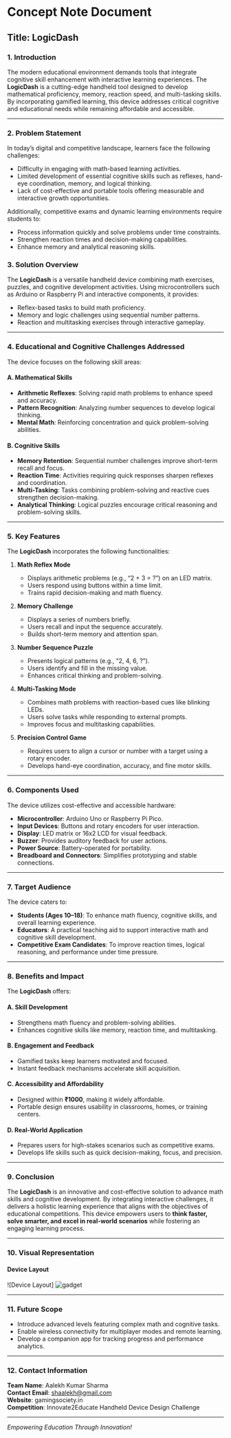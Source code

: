 # **Concept Note Document**

## **Title: LogicDash**

### **1. Introduction**

The modern educational environment demands tools that integrate cognitive skill enhancement with interactive learning experiences. The **LogicDash** is a cutting-edge handheld tool designed to develop mathematical proficiency, memory, reaction speed, and multi-tasking skills. By incorporating gamified learning, this device addresses critical cognitive and educational needs while remaining affordable and accessible.

---

### **2. Problem Statement**

In today’s digital and competitive landscape, learners face the following challenges:

- Difficulty in engaging with math-based learning activities.
- Limited development of essential cognitive skills such as reflexes, hand-eye coordination, memory, and logical thinking.
- Lack of cost-effective and portable tools offering measurable and interactive growth opportunities.

Additionally, competitive exams and dynamic learning environments require students to:

- Process information quickly and solve problems under time constraints.
- Strengthen reaction times and decision-making capabilities.
- Enhance memory and analytical reasoning skills.

### **3. Solution Overview**

The **LogicDash** is a versatile handheld device combining math exercises, puzzles, and cognitive development activities. Using microcontrollers such as Arduino or Raspberry Pi and interactive components, it provides:

- Reflex-based tasks to build math proficiency.
- Memory and logic challenges using sequential number patterns.
- Reaction and multitasking exercises through interactive gameplay.

---

### **4. Educational and Cognitive Challenges Addressed**

The device focuses on the following skill areas:

#### **A. Mathematical Skills**

- **Arithmetic Reflexes**: Solving rapid math problems to enhance speed and accuracy.
- **Pattern Recognition**: Analyzing number sequences to develop logical thinking.
- **Mental Math**: Reinforcing concentration and quick problem-solving abilities.

#### **B. Cognitive Skills**

- **Memory Retention**: Sequential number challenges improve short-term recall and focus.
- **Reaction Time**: Activities requiring quick responses sharpen reflexes and coordination.
- **Multi-Tasking**: Tasks combining problem-solving and reactive cues strengthen decision-making.
- **Analytical Thinking**: Logical puzzles encourage critical reasoning and problem-solving skills.

---

### **5. Key Features**

The **LogicDash** incorporates the following functionalities:

1. **Math Reflex Mode**

   - Displays arithmetic problems (e.g., “2 + 3 = ?”) on an LED matrix.
   - Users respond using buttons within a time limit.
   - Trains rapid decision-making and math fluency.

2. **Memory Challenge**

   - Displays a series of numbers briefly.
   - Users recall and input the sequence accurately.
   - Builds short-term memory and attention span.

3. **Number Sequence Puzzle**

   - Presents logical patterns (e.g., “2, 4, 6, ?”).
   - Users identify and fill in the missing value.
   - Enhances critical thinking and problem-solving.

4. **Multi-Tasking Mode**

   - Combines math problems with reaction-based cues like blinking LEDs.
   - Users solve tasks while responding to external prompts.
   - Improves focus and multitasking capabilities.

5. **Precision Control Game**

   - Requires users to align a cursor or number with a target using a rotary encoder.
   - Develops hand-eye coordination, accuracy, and fine motor skills.

---

### **6. Components Used**

The device utilizes cost-effective and accessible hardware:

- **Microcontroller**: Arduino Uno or Raspberry Pi Pico.
- **Input Devices**: Buttons and rotary encoders for user interaction.
- **Display**: LED matrix or 16x2 LCD for visual feedback.
- **Buzzer**: Provides auditory feedback for user actions.
- **Power Source**: Battery-operated for portability.
- **Breadboard and Connectors**: Simplifies prototyping and stable connections.

---

### **7. Target Audience**

The device caters to:

- **Students (Ages 10–18)**: To enhance math fluency, cognitive skills, and overall learning experience.
- **Educators**: A practical teaching aid to support interactive math and cognitive skill development.
- **Competitive Exam Candidates**: To improve reaction times, logical reasoning, and performance under time pressure.

---

### **8. Benefits and Impact**

The **LogicDash** offers:

#### **A. Skill Development**

- Strengthens math fluency and problem-solving abilities.
- Enhances cognitive skills like memory, reaction time, and multitasking.

#### **B. Engagement and Feedback**

- Gamified tasks keep learners motivated and focused.
- Instant feedback mechanisms accelerate skill acquisition.

#### **C. Accessibility and Affordability**

- Designed within **₹1000**, making it widely affordable.
- Portable design ensures usability in classrooms, homes, or training centers.

#### **D. Real-World Application**

- Prepares users for high-stakes scenarios such as competitive exams.
- Develops life skills such as quick decision-making, focus, and precision.

---

### **9. Conclusion**

The **LogicDash** is an innovative and cost-effective solution to advance math skills and cognitive development. By integrating interactive challenges, it delivers a holistic learning experience that aligns with the objectives of educational competitions. This device empowers users to **think faster, solve smarter, and excel in real-world scenarios** while fostering an engaging learning process.

---

### **10. Visual Representation**

#### **Device Layout**
![Device Layout] ![gadget](https://github.com/user-attachments/assets/b23b6615-cef1-483b-b96e-42ea16b4c343)



---

### **11. Future Scope**

- Introduce advanced levels featuring complex math and cognitive tasks.
- Enable wireless connectivity for multiplayer modes and remote learning.
- Develop a companion app for tracking progress and performance analytics.

---

### **12. Contact Information**

**Team Name**: Aalekh Kumar Sharma\
**Contact Email**: shaalekh@gmail.com\
**Website**: gamingsociety.in\
**Competition**: Innovate2Educate Handheld Device Design Challenge

---

*Empowering Education Through Innovation!*

